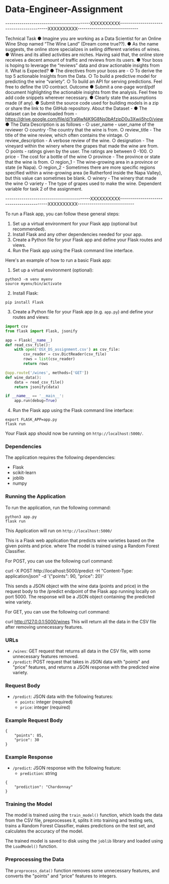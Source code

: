 # Data-Engineer-Assignment


------------------------------------------XXXXXXXXXX------------------------------------------XXXXXXXXXX------------------------------

Technical Task
● Imagine you are working as a Data Scientist for an Online Wine Shop named “The Wine Land” (Dream come true??).
● As the name suggests, the online store specializes in selling different varieties of wines. ● Wines and its allied activities are niches. Having said that, the online store receives a decent amount of traffic and reviews from its users.
● Your boss is hoping to leverage the “reviews” data and draw actionable insights from it.
What is Expected?
● The directives from your boss are -
○ To derive the top 5 actionable Insights from the Data.
○ To build a predictive model for predicting the wine “variety”.
○ To build an API for serving predictions. Feel free to define the I/O contract.
Outcome
● Submit a one-page word/pdf document highlighting the actionable insights from the
analysis. Feel free to add code snippets wherever necessary.
● Clearly state the assumptions made (if any).
● Submit the source code used for building models in a zip or share the link to the GitHub
repository.
About the Dataset -
● The dataset can be downloaded from - https://drive.google.com/file/d/1ra9lwNjK9G8Ns0bAfzipD0u3Xwii5hc0/view
● The Data Description is as follows -
○ user_name - user_name of the reviewer
○ country -The country that the wine is from.
○ review_title - The title of the wine review, which often contains the vintage.
○ review_description - A verbose review of the wine.
○ designation - The vineyard within the winery where the grapes that made the wine are from.
○ points - ratings given by the user. The ratings are between 0 -100.
○ price - The cost for a bottle of the wine
○ province - The province or state that the wine is from.
○ region_1 - The wine-growing area in a province or state (ie Napa).
○ region_2 - Sometimes there are more specific regions specified within a wine-growing area (ie Rutherford inside the Napa Valley), but this value can sometimes be blank.
○ winery - The winery that made the wine
○ variety - The type of grapes used to make the wine. Dependent variable for task 2 of the assignment.

------------------------------------------XXXXXXXXXX------------------------------------------XXXXXXXXXX----------------------------


To run a Flask app, you can follow these general steps:

1. Set up a virtual environment for your Flask app (optional but recommended).
2. Install Flask and any other dependencies needed for your app.
3. Create a Python file for your Flask app and define your Flask routes and views.
4. Run the Flask app using the Flask command line interface.

Here's an example of how to run a basic Flask app:

1. Set up a virtual environment (optional):

```
python3 -m venv myenv
source myenv/bin/activate
```

2. Install Flask:

```
pip install Flask
```

3. Create a Python file for your Flask app (e.g. `app.py`) and define your routes and views:

```python
import csv
from flask import Flask, jsonify

app = Flask(__name__)
def read_csv_file():
    with open('OSX_DS_assignment.csv') as csv_file:
        csv_reader = csv.DictReader(csv_file)
        rows = list(csv_reader)
        return rows

@app.route('/wines', methods=['GET'])
def wine_data():
    data = read_csv_file()
    return jsonify(data)

if __name__ == '__main__':
    app.run(debug=True)
```

4. Run the Flask app using the Flask command line interface:

```
export FLASK_APP=app.py
flask run
```

Your Flask app should now be running on `http://localhost:5000/`.


### Dependencies
The application requires the following dependencies:
- Flask
- scikit-learn
- joblib
- numpy

### Running the Application

To run the application, run the following command:

```
python3 app.py
flask run
```

This Application will run on `http://localhost:5000/`


This is a Flask web application that predicts wine varieties based on the given points and price.
where The model is trained using a Random Forest Classifier.

For POST, you can use the following curl command:

curl -X POST http://localhost:5000/predict -H "Content-Type: application/json" -d '{"points": 90, "price": 20}'

This sends a JSON object with the wine data (points and price) in the request body to the /predict endpoint of the Flask app running locally on port 5000. The response will be a JSON object containing the predicted wine variety.



For GET, you can use the following curl command:


curl http://127.0.0.1:5000/wines
This will return all the data in the CSV file after removing unnecessary features.


### URLs

- `/wines`: GET request that returns all data in the CSV file, with some unnecessary features removed.
- `/predict`: POST request that takes in JSON data with "points" and "price" features, and returns a JSON response with the predicted wine variety.

### Request Body

- `/predict`: JSON data with the following features:
  - `points`: integer (required)
  - `price`: integer (required)

### Example Request Body

```
{
    "points": 85,
    "price": 30
}
```

### Example Response

- `/predict`: JSON response with the following feature:
  - `prediction`: string
```
{
    "prediction": "Chardonnay"
}
```

### Training the Model

The model is trained using the `train_model()` function, which loads the data from the CSV file, preprocesses it, splits it into training and testing sets, trains a Random Forest Classifier, makes predictions on the test set, and calculates the accuracy of the model.

The trained model is saved to disk using the `joblib` library and loaded using the `LoadModel()` function.

### Preprocessing the Data

The `preprocess_data()` function removes some unnecessary features, and converts the "points" and "price" features to integers.







